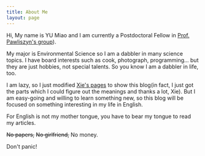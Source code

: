 ```yaml
---
title: About Me
layout: page
---
```

Hi, My name is YU Miao and I am currently a Postdoctoral Fellow in [Prof. Pawliszyn's group](https://uwaterloo.ca/pawliszyn-group/)). 

My major is Environmental Science so I am a dabbler in many science topics. I have board interests such as cook, photograph, programming... but they are just hobbies, not special talents. So you know I am a dabbler in life, too. 

I am lazy, so I just modified [Xie's pages](http://yihui.name) to show this blog(in fact, I just got the parts which I could figure out the meanings and thanks a lot, Xie). But I am easy-going and willing to learn something new, so this blog will be focused on something interesting in my life in English. 

For English is not my mother tongue, you have to bear my tongue to read my articles.

<s>No papers,</s> <s>No girlfriend,</s> No money. 

Don't panic!
